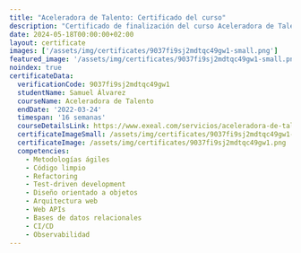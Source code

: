 ```yaml
---
title: "Aceleradora de Talento: Certificado del curso"
description: "Certificado de finalización del curso Aceleradora de Talento para Samuel Álvarez."
date: 2024-05-18T00:00:00+02:00
layout: certificate
images: ['/assets/img/certificates/9037fi9sj2mdtqc49gw1-small.png']
featured_image: '/assets/img/certificates/9037fi9sj2mdtqc49gw1-small.png'
noindex: true
certificateData:
  verificationCode: 9037fi9sj2mdtqc49gw1 
  studentName: Samuel Álvarez
  courseName: Aceleradora de Talento
  endDate: '2022-03-24'
  timespan: '16 semanas'
  courseDetailsLink: https://www.exeal.com/servicios/aceleradora-de-talento/
  certificateImageSmall: /assets/img/certificates/9037fi9sj2mdtqc49gw1-small.png
  certificateImage: /assets/img/certificates/9037fi9sj2mdtqc49gw1.png
  competencies:
    - Metodologías ágiles
    - Código limpio
    - Refactoring
    - Test-driven development
    - Diseño orientado a objetos
    - Arquitectura web
    - Web APIs
    - Bases de datos relacionales
    - CI/CD
    - Observabilidad
---
```

